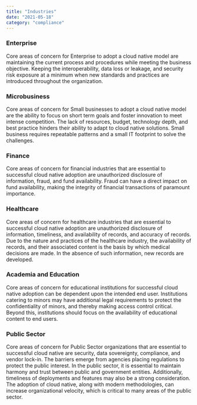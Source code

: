 ```yaml
---
title: "Industries"
date: "2021-05-18"
category: "compliance"
---
```



### Enterprise
Core areas of concern for Enterprise to adopt a cloud native model are maintaining the current process and
procedures while meeting the business objective. Keeping the interoperability, data loss or leakage, and security risk
exposure at a minimum when new standards and practices are introduced throughout the organization.

### Microbusiness
Core areas of concern for Small businesses to adopt a cloud native model are the ability to focus on short term goals
and foster innovation to meet intense competition. The lack of resources, budget, technology depth, and best
practice hinders their ability to adapt to cloud native solutions. Small business requires repeatable patterns and
a small IT footprint to solve the challenges.

### Finance
Core areas of concern for financial industries that are essential to successful cloud native adoption are
unauthorized disclosure of information, fraud, and fund availability. Fraud can have a direct impact on fund availability,
making the integrity of financial transactions of paramount importance.

### Healthcare
Core areas of concern for healthcare industries that are essential to successful cloud native adoption are
unauthorized disclosure of information, timeliness, and availability of records, and accuracy of records.
Due to the nature and practices of the healthcare industry, the availability of records, and their associated content is
the basis by which medical decisions are made. In the absence of such information, new records are developed.

### Academia and Education
Core areas of concern for educational institutions for successful cloud native adoption can be dependent upon the
intended end user. Institutions catering to minors may have additional legal requirements to protect the confidentiality
of minors, and thereby making access control critical. Beyond this, institutions should focus on the availability of
educational content to end users.

### Public Sector
Core areas of concern for Public Sector organizations that are essential to successful cloud native are security,
data sovereignty, compliance, and vendor lock-in. The barriers emerge from agencies placing regulations to protect the
public interest. In the public sector, it is essential to maintain harmony and trust between public and government
entities. Additionally, timeliness of deployments and features may also be a strong consideration. The adoption of
cloud native, along with modern methodologies, can increase organizational velocity, which is critical to many areas of
the public sector.
